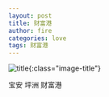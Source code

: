 ```yaml
---
layout: post
title: 财富港
author: fire
categories: love 
tags: 财富港
---
```


![title](https://image.sideproject.cn/titlex/titlex_020.jpg){:class="image-title"}

宝安  坪洲 财富港